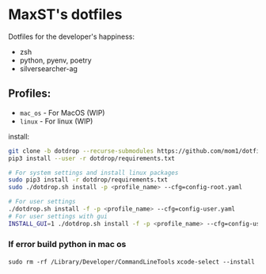 # MaxST's dotfiles
Dotfiles for the developer's happiness:
- zsh
- python, pyenv, poetry
- silversearcher-ag

## Profiles:

- `mac_os` - For MacOS (WIP)
- `linux` - For linux (WIP)

install:

```bash
git clone -b dotdrop --recurse-submodules https://github.com/mom1/dotfiles.git && cd dotfiles
pip3 install --user -r dotdrop/requirements.txt
```

```bash
# For system settings and install linux packages
sudo pip3 install -r dotdrop/requirements.txt
sudo ./dotdrop.sh install -p <profile_name> --cfg=config-root.yaml
```

```bash
# For user settings
./dotdrop.sh install -f -p <profile_name> --cfg=config-user.yaml
# For user settings with gui
INSTALL_GUI=1 ./dotdrop.sh install -f -p <profile_name> --cfg=config-user.yaml
```


### If error build python in mac os

`sudo rm -rf /Library/Developer/CommandLineTools`
`xcode-select --install`
